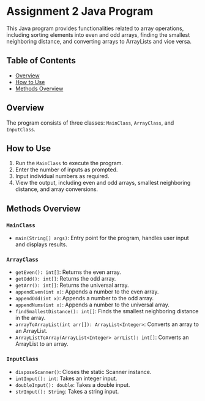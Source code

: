 # Assignment 2 Java Program

This Java program provides functionalities related to array operations, including sorting elements into even and odd arrays, finding the smallest neighboring distance, and converting arrays to ArrayLists and vice versa.

## Table of Contents

- [Overview](#overview)
- [How to Use](#how-to-use)
- [Methods Overview](#methods-overview)

## Overview

The program consists of three classes: `MainClass`, `ArrayClass`, and `InputClass`.

## How to Use

1. Run the `MainClass` to execute the program.
2. Enter the number of inputs as prompted.
3. Input individual numbers as required.
4. View the output, including even and odd arrays, smallest neighboring distance, and array conversions.

## Methods Overview

### `MainClass`

- `main(String[] args)`: Entry point for the program, handles user input and displays results.

### `ArrayClass`

- `getEven(): int[]`: Returns the even array.
- `getOdd(): int[]`: Returns the odd array.
- `getArr(): int[]`: Returns the universal array.
- `appendEven(int x)`: Appends a number to the even array.
- `appendOdd(int x)`: Appends a number to the odd array.
- `appendNums(int x)`: Appends a number to the universal array.
- `findSmallestDistance(): int[]`: Finds the smallest neighboring distance in the array.
- `arrayToArrayList(int arr[]): ArrayList<Integer>`: Converts an array to an ArrayList.
- `ArrayListToArray(ArrayList<Integer> arrList): int[]`: Converts an ArrayList to an array.

### `InputClass`

- `disposeScanner()`: Closes the static Scanner instance.
- `intInput(): int`: Takes an integer input.
- `doubleInput(): double`: Takes a double input.
- `strInput(): String`: Takes a string input.
